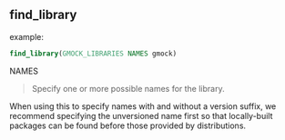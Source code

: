 ## find_library
example:  
```cmake
find_library(GMOCK_LIBRARIES NAMES gmock)
```

NAMES
>Specify one or more possible names for the library.

When using this to specify names with and without a version suffix, we recommend specifying the unversioned name first so that locally-built packages can be found before those provided by distributions.